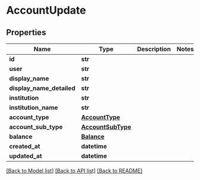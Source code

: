 # AccountUpdate

## Properties
Name | Type | Description | Notes
------------ | ------------- | ------------- | -------------
**id** | **str** |  | 
**user** | **str** |  | 
**display_name** | **str** |  | 
**display_name_detailed** | **str** |  | 
**institution** | **str** |  | 
**institution_name** | **str** |  | 
**account_type** | [**AccountType**](AccountType.md) |  | 
**account_sub_type** | [**AccountSubType**](AccountSubType.md) |  | 
**balance** | [**Balance**](Balance.md) |  | 
**created_at** | **datetime** |  | 
**updated_at** | **datetime** |  | 

[[Back to Model list]](../README.md#documentation-for-models) [[Back to API list]](../README.md#documentation-for-api-endpoints) [[Back to README]](../README.md)


